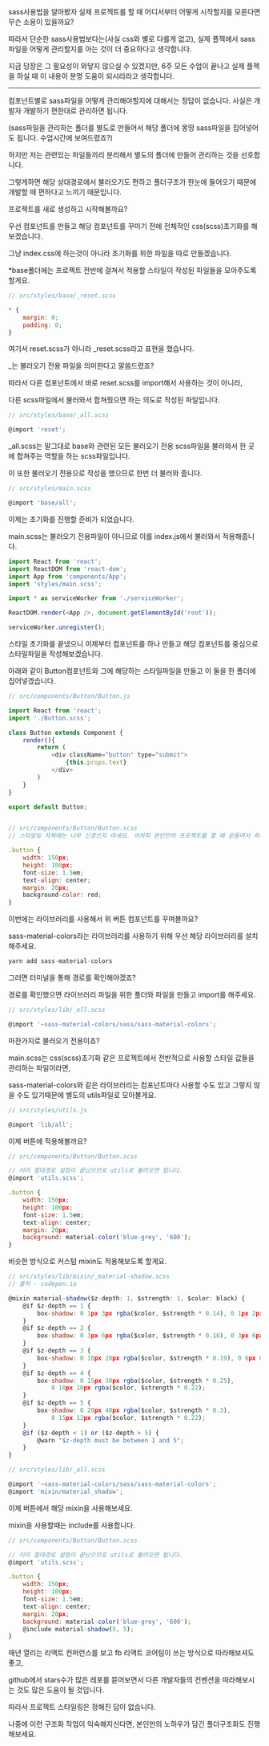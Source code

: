 sass사용법을 알아봤자 실제 프로젝트를 할 때 어디서부터 어떻게 시작할지를 모른다면 무슨 소용이 있을까요?

따라서 단순한 sass사용법보다는\(사실 css와 별로 다를게 없고\), 실제 플젝에서 sass파일을 어떻게 관리할지를 아는 것이 더 중요하다고 생각합니다.

지금 당장은 그 필요성이 와닿지 않으실 수 있겠지만, 6주 모든 수업이 끝나고 실제 플젝을 하실 때 이 내용이 분명 도움이 되시리라고 생각합니다.

---

컴포넌트별로 sass파일을 어떻게 관리해야할지에 대해서는 정답이 없습니다. 사실은 개발자 개발하기 편한대로 관리하면 됩니다.

\(sass파일을 관리하는 폴더를 별도로 만들어서 해당 폴더에 몽땅 sass파일을 집어넣어도 됩니다. 수업시간에 보여드렸죠?\)

하지만 저는 관련있는 파일들끼리 분리해서 별도의 폴더에 만들어 관리하는 것을 선호합니다.

그렇게하면 해당 상대경로에서 불러오기도 편하고 폴더구조가 한눈에 들어오기 때문에 개발할 때 편하다고 느끼기 때문입니다.

프로젝트를 새로 생성하고 시작해볼까요?

우선 컴포넌트를 만들고 해당 컴포넌트를 꾸미기 전에 전체적인 css\(scss\)초기화를 해보겠습니다.

그냥 index.css에 하는것이 아니라 초기화를 위한 파일을 따로 만들겠습니다.

\*base폴더에는 프로젝트 전반에 걸쳐서 적용할 스타일이 작성된 파일들을 모아주도록 할게요.

```js
// src/styles/base/_reset.scss

* {
    margin: 0;
    padding: 0;
}
```

여기서 reset.scss가 아니라 \_reset.scss라고 표현을 했습니다.

\_는 불러오기 전용 파일을 의미한다고 말씀드렸죠?

따라서 다른 컴포넌트에서 바로 reset.scss를 import해서 사용하는 것이 아니라,

다른 scss파일에서 불러와서 합쳐줬으면 하는 의도로 작성된 파일입니다.

```js
// src/styles/base/_all.scss

@import 'reset';
```

\_all.scss는 말그대로 base와 관련된 모든 불러오기 전용 scss파일을 불러와서 한 곳에 합쳐주는 역할을 하는 scss파일입니다.

이 또한 불러오기 전용으로 작성을 했으므로 한번 더 불러와 줍니다.

```js
// src/styles/main.scss

@import 'base/all';
```

이제는 초기화를 진행할 준비가 되었습니다.

main.scss는 불러오기 전용파일이 아니므로 이를 index.js에서 불러와서 적용해줍니다.

```js
import React from 'react';
import ReactDOM from 'react-dom';
import App from 'components/App';
import 'styles/main.scss';

import * as serviceWorker from './serviceWorker';

ReactDOM.render(<App />, document.getElementById('root'));

serviceWorker.unregister();
```

스타일 초기화를 끝냈으니 이제부터 컴포넌트를 하나 만들고 해당 컴포넌트를 중심으로 스타일파일을 작성해보겠습니다.

아래와 같이 Button컴포넌트와 그에 해당하는 스타일파일을 만들고 이 둘을 한 폴더에 집어넣겠습니다.

```js
// src/components/Button/Button.js

import React from 'react';
import './Button.scss';

class Button extends Component {
    render(){
        return (
            <div className="button" type="submit">
                {this.props.text}
            </div>
        )
    }
}

export default Button;


// src/components/Button/Button.scss
// 스타일링 자체에는 너무 신경쓰지 마세요. 어차피 본인만의 프로젝트를 할 때 공들여서 하시게 되겠죠?

.button {
    width: 150px;
    height: 100px;
    font-size: 1.5em;
    text-align: center;
    margin: 20px;
    background-color: red;
}
```

이번에는 라이브러리를 사용해서 위 버튼 컴포넌트를 꾸며볼까요?

sass-material-colors라는 라이브러리를 사용하기 위해 우선 해당 라이브러리를 설치해주세요.

```js
yarn add sass-material-colors
```

그러면 터미널을 통해 경로를 확인해야겠죠?

경로를 확인했으면 라이브러리 파일을 위한 폴더와 파일을 만들고 import를 해주세요.

```js
// src/styles/lib/_all.scss

@import '~sass-material-colors/sass/sass-material-colors';
```

마찬가지로 불러오기 전용이죠?

main.scss는 css\(scss\)초기화 같은 프로젝트에서 전반적으로 사용할 스타일 값들을 관리하는 파일이라면,

sass-material-colors와 같은 라이브러리는 컴포넌트마다 사용할 수도 있고 그렇지 않을 수도 있기때문에 별도의 utils파일로 모아볼게요.

```js
// src/styles/utils.js

@import 'lib/all';
```

이제 버튼에 적용해볼까요?

```js
// src/components/Button/Button.scss

// 이미 절대경로 설정이 끝났으므로 utils로 불러오면 됩니다.
@import 'utils.scss';

.button {
    width: 150px;
    height: 100px;
    font-size: 1.5em;
    text-align: center;
    margin: 20px;
    background: material-color('blue-grey', '600');
}
```

비슷한 방식으로 커스텀 mixin도 적용해보도록 할게요.

```js
// src/styles/lib/mixin/_material-shadow.scss
// 출처 - codepen.io

@mixin material-shadow($z-depth: 1, $strength: 1, $color: black) {
    @if $z-depth == 1 {
        box-shadow: 0 1px 3px rgba($color, $strength * 0.14), 0 1px 2px rgba($color, $strength * 0.24);
    }
    @if $z-depth == 2 {
        box-shadow: 0 3px 6px rgba($color, $strength * 0.16), 0 3px 6px rgba($color, $strength * 0.23);
    }
    @if $z-depth == 3 {
        box-shadow: 0 10px 20px rgba($color, $strength * 0.19), 0 6px 6px rgba($color, $strength * 0.23);
    }
    @if $z-depth == 4 {
        box-shadow: 0 15px 30px rgba($color, $strength * 0.25),
            0 10px 10px rgba($color, $strength * 0.22);
    }
    @if $z-depth == 5 {
        box-shadow: 0 20px 40px rgba($color, $strength * 0.3),
            0 15px 12px rgba($color, $strength * 0.22);
    }
    @if ($z-depth < 1) or ($z-depth > 5) {
        @warn "$z-depth must be between 1 and 5";
    }
}
```

```js
// src/styles/lib/_all.scss

@import '~sass-material-colors/sass/sass-material-colors';
@import 'mixin/material_shadow';
```

이제 버튼에서 해당 mixin을 사용해보세요.

mixin을 사용할때는 include를 사용합니다.

```js
// src/components/Button/Button.scss

// 이미 절대경로 설정이 끝났으므로 utils로 불러오면 됩니다.
@import 'utils.scss';

.button {
    width: 150px;
    height: 100px;
    font-size: 1.5em;
    text-align: center;
    margin: 20px;
    background: material-color('blue-grey', '600');
    @include material-shadow(5, 5);
}
```

매년 열리는 리액트 컨퍼런스를 보고 fb 리액트 코어팀이 쓰는 방식으로 따라해보셔도 좋고,

github에서 stars수가 많은 레포를 뜯어보면서 다른 개발자들의 컨벤션을 따라해보시는 것도 많은 도움이 될 것입니다.

따라서 프로젝트 스타일링은 정해진 답이 없습니다.

나중에 이런 구조화 작업이 익숙해지신다면, 본인만의 노하우가 담긴 폴더구조화도 진행해보세요.

